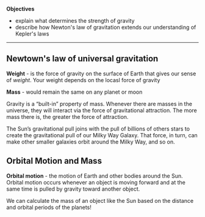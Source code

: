 **Objectives**
- explain what determines the strength of gravity
- describe how Newton's law of gravitation extends our understanding of Kepler's laws
----

Newtown's law of universal gravitation
---

**Weight** - is the force of gravity on the surface of Earth that gives our sense of _weight_. Your weight depends on the locasl force of gravity

**Mass** - would remain the same on any planet or moon

Gravity is a “built-in” property of mass. Whenever there are masses in the universe, they will interact via the force of gravitational attraction. The more mass there is, the greater the force of attraction.

The Sun’s gravitational pull joins with the pull of billions of others stars to create the gravitational pull of our Milky Way Galaxy. That force, in turn, can make other smaller galaxies orbit around the Milky Way, and so on.

Orbital Motion and Mass
---

**Orbital motion** - the motion of Earth and other bodies around the Sun. Orbital motion occurs whenever an object is moving forward and at the same time is pulled by gravity toward another object.

We can calculate the mass of an object like the Sun based on the distance and orbital periods of the planets!
